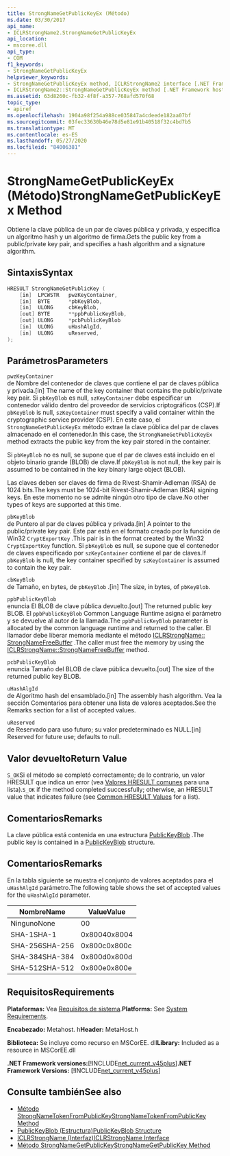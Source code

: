 ```yaml
---
title: StrongNameGetPublicKeyEx (Método)
ms.date: 03/30/2017
api_name:
- ICLRStrongName2.StrongNameGetPublicKeyEx
api_location:
- mscoree.dll
api_type:
- COM
f1_keywords:
- StrongNameGetPublicKeyEx
helpviewer_keywords:
- StrongNameGetPublicKeyEx method, ICLRStrongName2 interface [.NET Framework hosting]
- ICLRStrongName2::StrongNameGetPublicKeyEx method [.NET Framework hosting]
ms.assetid: 63d8260c-fb32-4f8f-a357-768afd570f68
topic_type:
- apiref
ms.openlocfilehash: 1904a98f254a988ce035847a4cdeede182aa07bf
ms.sourcegitcommit: 03fec33630b46e78d5e81e91b40518f32c4bd7b5
ms.translationtype: MT
ms.contentlocale: es-ES
ms.lasthandoff: 05/27/2020
ms.locfileid: "84006381"
---
```

# <a name="strongnamegetpublickeyex-method"></a><span data-ttu-id="0d478-102">StrongNameGetPublicKeyEx (Método)</span><span class="sxs-lookup"><span data-stu-id="0d478-102">StrongNameGetPublicKeyEx Method</span></span>
<span data-ttu-id="0d478-103">Obtiene la clave pública de un par de claves pública y privada, y especifica un algoritmo hash y un algoritmo de firma.</span><span class="sxs-lookup"><span data-stu-id="0d478-103">Gets the public key from a public/private key pair, and specifies a hash algorithm and a signature algorithm.</span></span>  
  
## <a name="syntax"></a><span data-ttu-id="0d478-104">Sintaxis</span><span class="sxs-lookup"><span data-stu-id="0d478-104">Syntax</span></span>  
  
```cpp  
HRESULT StrongNameGetPublicKey (
    [in]  LPCWSTR   pwzKeyContainer,  
    [in]  BYTE      *pbKeyBlob,  
    [in]  ULONG     cbKeyBlob,  
    [out] BYTE      **ppbPublicKeyBlob,  
    [out] ULONG     *pcbPublicKeyBlob  
    [in]  ULONG     uHashAlgId,  
    [in]  ULONG     uReserved,  
);  
```  
  
## <a name="parameters"></a><span data-ttu-id="0d478-105">Parámetros</span><span class="sxs-lookup"><span data-stu-id="0d478-105">Parameters</span></span>  
 `pwzKeyContainer`  
 <span data-ttu-id="0d478-106">de Nombre del contenedor de claves que contiene el par de claves pública y privada.</span><span class="sxs-lookup"><span data-stu-id="0d478-106">[in] The name of the key container that contains the public/private key pair.</span></span> <span data-ttu-id="0d478-107">Si `pbKeyBlob` es null, `szKeyContainer` debe especificar un contenedor válido dentro del proveedor de servicios criptográficos (CSP).</span><span class="sxs-lookup"><span data-stu-id="0d478-107">If `pbKeyBlob` is null, `szKeyContainer` must specify a valid container within the cryptographic service provider (CSP).</span></span> <span data-ttu-id="0d478-108">En este caso, el `StrongNameGetPublicKeyEx` método extrae la clave pública del par de claves almacenado en el contenedor.</span><span class="sxs-lookup"><span data-stu-id="0d478-108">In this case, the `StrongNameGetPublicKeyEx` method extracts the public key from the key pair stored in the container.</span></span>  
  
 <span data-ttu-id="0d478-109">Si `pbKeyBlob` no es null, se supone que el par de claves está incluido en el objeto binario grande (BLOB) de clave.</span><span class="sxs-lookup"><span data-stu-id="0d478-109">If `pbKeyBlob` is not null, the key pair is assumed to be contained in the key binary large object (BLOB).</span></span>  
  
 <span data-ttu-id="0d478-110">Las claves deben ser claves de firma de Rivest-Shamir-Adleman (RSA) de 1024 bits.</span><span class="sxs-lookup"><span data-stu-id="0d478-110">The keys must be 1024-bit Rivest-Shamir-Adleman (RSA) signing keys.</span></span> <span data-ttu-id="0d478-111">En este momento no se admite ningún otro tipo de clave.</span><span class="sxs-lookup"><span data-stu-id="0d478-111">No other types of keys are supported at this time.</span></span>  
  
 `pbKeyBlob`  
 <span data-ttu-id="0d478-112">de Puntero al par de claves pública y privada.</span><span class="sxs-lookup"><span data-stu-id="0d478-112">[in] A pointer to the public/private key pair.</span></span> <span data-ttu-id="0d478-113">Este par está en el formato creado por la función de Win32 `CryptExportKey` .</span><span class="sxs-lookup"><span data-stu-id="0d478-113">This pair is in the format created by the Win32 `CryptExportKey` function.</span></span> <span data-ttu-id="0d478-114">Si `pbKeyBlob` es null, se supone que el contenedor de claves especificado por `szKeyContainer` contiene el par de claves.</span><span class="sxs-lookup"><span data-stu-id="0d478-114">If `pbKeyBlob` is null, the key container specified by `szKeyContainer` is assumed to contain the key pair.</span></span>  
  
 `cbKeyBlob`  
 <span data-ttu-id="0d478-115">de Tamaño, en bytes, de `pbKeyBlob` .</span><span class="sxs-lookup"><span data-stu-id="0d478-115">[in] The size, in bytes, of `pbKeyBlob`.</span></span>  
  
 `ppbPublicKeyBlob`  
 <span data-ttu-id="0d478-116">enuncia El BLOB de clave pública devuelto.</span><span class="sxs-lookup"><span data-stu-id="0d478-116">[out] The returned public key BLOB.</span></span> <span data-ttu-id="0d478-117">El `ppbPublicKeyBlob` Common Language Runtime asigna el parámetro y se devuelve al autor de la llamada.</span><span class="sxs-lookup"><span data-stu-id="0d478-117">The `ppbPublicKeyBlob` parameter is allocated by the common language runtime and returned to the caller.</span></span> <span data-ttu-id="0d478-118">El llamador debe liberar memoria mediante el método [ICLRStrongName:: StrongNameFreeBuffer](iclrstrongname-strongnamefreebuffer-method.md) .</span><span class="sxs-lookup"><span data-stu-id="0d478-118">The caller must free the memory by using the [ICLRStrongName::StrongNameFreeBuffer](iclrstrongname-strongnamefreebuffer-method.md) method.</span></span>  
  
 `pcbPublicKeyBlob`  
 <span data-ttu-id="0d478-119">enuncia Tamaño del BLOB de clave pública devuelto.</span><span class="sxs-lookup"><span data-stu-id="0d478-119">[out] The size of the returned public key BLOB.</span></span>  
  
 `uHashAlgId`  
 <span data-ttu-id="0d478-120">de Algoritmo hash del ensamblado.</span><span class="sxs-lookup"><span data-stu-id="0d478-120">[in] The assembly hash algorithm.</span></span> <span data-ttu-id="0d478-121">Vea la sección Comentarios para obtener una lista de valores aceptados.</span><span class="sxs-lookup"><span data-stu-id="0d478-121">See the Remarks section for a list of accepted values.</span></span>  
  
 `uReserved`  
 <span data-ttu-id="0d478-122">de Reservado para uso futuro; su valor predeterminado es NULL.</span><span class="sxs-lookup"><span data-stu-id="0d478-122">[in] Reserved for future use; defaults to null.</span></span>  
  
## <a name="return-value"></a><span data-ttu-id="0d478-123">Valor devuelto</span><span class="sxs-lookup"><span data-stu-id="0d478-123">Return Value</span></span>  
 <span data-ttu-id="0d478-124">`S_OK`Si el método se completó correctamente; de lo contrario, un valor HRESULT que indica un error (vea [Valores HRESULT comunes](/windows/win32/seccrypto/common-hresult-values) para una lista).</span><span class="sxs-lookup"><span data-stu-id="0d478-124">`S_OK` if the method completed successfully; otherwise, an HRESULT value that indicates failure (see [Common HRESULT Values](/windows/win32/seccrypto/common-hresult-values) for a list).</span></span>  
  
## <a name="remarks"></a><span data-ttu-id="0d478-125">Comentarios</span><span class="sxs-lookup"><span data-stu-id="0d478-125">Remarks</span></span>  
 <span data-ttu-id="0d478-126">La clave pública está contenida en una estructura [PublicKeyBlob](../strong-naming/publickeyblob-structure.md) .</span><span class="sxs-lookup"><span data-stu-id="0d478-126">The public key is contained in a [PublicKeyBlob](../strong-naming/publickeyblob-structure.md) structure.</span></span>  
  
## <a name="remarks"></a><span data-ttu-id="0d478-127">Comentarios</span><span class="sxs-lookup"><span data-stu-id="0d478-127">Remarks</span></span>  
 <span data-ttu-id="0d478-128">En la tabla siguiente se muestra el conjunto de valores aceptados para el `uHashAlgId` parámetro.</span><span class="sxs-lookup"><span data-stu-id="0d478-128">The following table shows the set of accepted values for the `uHashAlgId` parameter.</span></span>  
  
|<span data-ttu-id="0d478-129">Nombre</span><span class="sxs-lookup"><span data-stu-id="0d478-129">Name</span></span>|<span data-ttu-id="0d478-130">Value</span><span class="sxs-lookup"><span data-stu-id="0d478-130">Value</span></span>|  
|----------|-----------|  
|<span data-ttu-id="0d478-131">Ninguno</span><span class="sxs-lookup"><span data-stu-id="0d478-131">None</span></span>|<span data-ttu-id="0d478-132">0</span><span class="sxs-lookup"><span data-stu-id="0d478-132">0</span></span>|  
|<span data-ttu-id="0d478-133">SHA-1</span><span class="sxs-lookup"><span data-stu-id="0d478-133">SHA-1</span></span>|<span data-ttu-id="0d478-134">0x8004</span><span class="sxs-lookup"><span data-stu-id="0d478-134">0x8004</span></span>|  
|<span data-ttu-id="0d478-135">SHA-256</span><span class="sxs-lookup"><span data-stu-id="0d478-135">SHA-256</span></span>|<span data-ttu-id="0d478-136">0x800c</span><span class="sxs-lookup"><span data-stu-id="0d478-136">0x800c</span></span>|  
|<span data-ttu-id="0d478-137">SHA-384</span><span class="sxs-lookup"><span data-stu-id="0d478-137">SHA-384</span></span>|<span data-ttu-id="0d478-138">0x800d</span><span class="sxs-lookup"><span data-stu-id="0d478-138">0x800d</span></span>|  
|<span data-ttu-id="0d478-139">SHA-512</span><span class="sxs-lookup"><span data-stu-id="0d478-139">SHA-512</span></span>|<span data-ttu-id="0d478-140">0x800e</span><span class="sxs-lookup"><span data-stu-id="0d478-140">0x800e</span></span>|  
  
## <a name="requirements"></a><span data-ttu-id="0d478-141">Requisitos</span><span class="sxs-lookup"><span data-stu-id="0d478-141">Requirements</span></span>  
 <span data-ttu-id="0d478-142">**Plataformas:** Vea [Requisitos de sistema](../../get-started/system-requirements.md).</span><span class="sxs-lookup"><span data-stu-id="0d478-142">**Platforms:** See [System Requirements](../../get-started/system-requirements.md).</span></span>  
  
 <span data-ttu-id="0d478-143">**Encabezado:** Metahost. h</span><span class="sxs-lookup"><span data-stu-id="0d478-143">**Header:** MetaHost.h</span></span>  
  
 <span data-ttu-id="0d478-144">**Biblioteca:** Se incluye como recurso en MSCorEE. dll</span><span class="sxs-lookup"><span data-stu-id="0d478-144">**Library:** Included as a resource in MSCorEE.dll</span></span>  
  
 <span data-ttu-id="0d478-145">**.NET Framework versiones:**[!INCLUDE[net_current_v45plus](../../../../includes/net-current-v45plus-md.md)]</span><span class="sxs-lookup"><span data-stu-id="0d478-145">**.NET Framework Versions:** [!INCLUDE[net_current_v45plus](../../../../includes/net-current-v45plus-md.md)]</span></span>  
  
## <a name="see-also"></a><span data-ttu-id="0d478-146">Consulte también</span><span class="sxs-lookup"><span data-stu-id="0d478-146">See also</span></span>

- [<span data-ttu-id="0d478-147">Método StrongNameTokenFromPublicKey</span><span class="sxs-lookup"><span data-stu-id="0d478-147">StrongNameTokenFromPublicKey Method</span></span>](iclrstrongname-strongnametokenfrompublickey-method.md)
- [<span data-ttu-id="0d478-148">PublicKeyBlob (Estructura)</span><span class="sxs-lookup"><span data-stu-id="0d478-148">PublicKeyBlob Structure</span></span>](../strong-naming/publickeyblob-structure.md)
- [<span data-ttu-id="0d478-149">ICLRStrongName (Interfaz)</span><span class="sxs-lookup"><span data-stu-id="0d478-149">ICLRStrongName Interface</span></span>](iclrstrongname-interface.md)
- [<span data-ttu-id="0d478-150">Método StrongNameGetPublicKey</span><span class="sxs-lookup"><span data-stu-id="0d478-150">StrongNameGetPublicKey Method</span></span>](iclrstrongname-strongnamegetpublickey-method.md)
